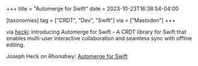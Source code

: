 +++
title = "Automerge for Swift"
date = 2023-10-23T16:38:54-04:00

[taxonomies]
tag = ["CRDT", "Dev", "Swift"]
via = ["Mastodon"]
+++

via [heckj](https://mastodon.social/@heckj/111274355936790531): Introducing Automerge for Swift - A CRDT library for Swift that enables multi-user interactive collaboration and seamless sync with offline editing.

<!-- more -->

Joseph Heck on _Rhonabwy:_ [Automerge for Swift](http://rhonabwy.com/2023/10/21/automerge-for-swift/)
